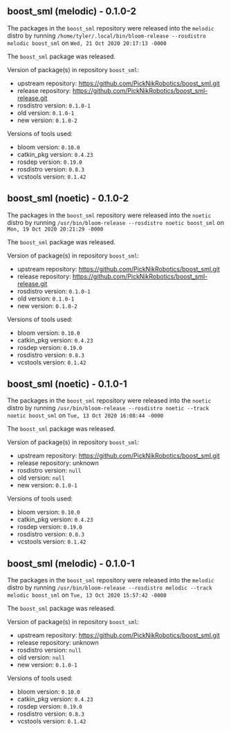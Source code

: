 ## boost_sml (melodic) - 0.1.0-2

The packages in the `boost_sml` repository were released into the `melodic` distro by running `/home/tyler/.local/bin/bloom-release --rosdistro melodic boost_sml` on `Wed, 21 Oct 2020 20:17:13 -0000`

The `boost_sml` package was released.

Version of package(s) in repository `boost_sml`:

- upstream repository: https://github.com/PickNikRobotics/boost_sml.git
- release repository: https://github.com/PickNikRobotics/boost_sml-release.git
- rosdistro version: `0.1.0-1`
- old version: `0.1.0-1`
- new version: `0.1.0-2`

Versions of tools used:

- bloom version: `0.10.0`
- catkin_pkg version: `0.4.23`
- rosdep version: `0.19.0`
- rosdistro version: `0.8.3`
- vcstools version: `0.1.42`


## boost_sml (noetic) - 0.1.0-2

The packages in the `boost_sml` repository were released into the `noetic` distro by running `/usr/bin/bloom-release --rosdistro noetic boost_sml` on `Mon, 19 Oct 2020 20:21:29 -0000`

The `boost_sml` package was released.

Version of package(s) in repository `boost_sml`:

- upstream repository: https://github.com/PickNikRobotics/boost_sml.git
- release repository: https://github.com/PickNikRobotics/boost_sml-release.git
- rosdistro version: `0.1.0-1`
- old version: `0.1.0-1`
- new version: `0.1.0-2`

Versions of tools used:

- bloom version: `0.10.0`
- catkin_pkg version: `0.4.23`
- rosdep version: `0.19.0`
- rosdistro version: `0.8.3`
- vcstools version: `0.1.42`


## boost_sml (noetic) - 0.1.0-1

The packages in the `boost_sml` repository were released into the `noetic` distro by running `/usr/bin/bloom-release --rosdistro noetic --track noetic boost_sml` on `Tue, 13 Oct 2020 16:08:44 -0000`

The `boost_sml` package was released.

Version of package(s) in repository `boost_sml`:

- upstream repository: https://github.com/PickNikRobotics/boost_sml.git
- release repository: unknown
- rosdistro version: `null`
- old version: `null`
- new version: `0.1.0-1`

Versions of tools used:

- bloom version: `0.10.0`
- catkin_pkg version: `0.4.23`
- rosdep version: `0.19.0`
- rosdistro version: `0.8.3`
- vcstools version: `0.1.42`


## boost_sml (melodic) - 0.1.0-1

The packages in the `boost_sml` repository were released into the `melodic` distro by running `/usr/bin/bloom-release --rosdistro melodic --track melodic boost_sml` on `Tue, 13 Oct 2020 15:57:42 -0000`

The `boost_sml` package was released.

Version of package(s) in repository `boost_sml`:

- upstream repository: https://github.com/PickNikRobotics/boost_sml.git
- release repository: unknown
- rosdistro version: `null`
- old version: `null`
- new version: `0.1.0-1`

Versions of tools used:

- bloom version: `0.10.0`
- catkin_pkg version: `0.4.23`
- rosdep version: `0.19.0`
- rosdistro version: `0.8.3`
- vcstools version: `0.1.42`


